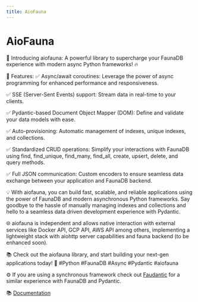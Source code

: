 ```yaml
---
title: AioFauna
---
```


# AioFauna



 🚀 Introducing aiofauna: A powerful library to supercharge your FaunaDB experience with modern async Python frameworks! 🔥

🌟 Features:
✅ Async/await coroutines: Leverage the power of async programming for enhanced 
performance and responsiveness.

✅ SSE (Server-Sent Events) support: Stream data in real-time to your clients.

✅ Pydantic-based Document Object Mapper (DOM): Define and validate your data models with ease.

✅ Auto-provisioning: Automatic management of indexes, unique indexes, and collections.

✅ Standardized CRUD operations: Simplify your interactions with FaunaDB using find, find_unique, find_many, find_all, create, upsert, delete, and query methods.

✅ Full JSON communication: Custom encoders to ensure seamless data exchange between your application and FaunaDB backend.

💡 With aiofauna, you can build fast, scalable, and reliable applications using the power of FaunaDB and modern asynchronous Python frameworks. Say goodbye to the hassle of manually managing indexes and collections and hello to a seamless data driven development experience with Pydantic.

🌐 aiofauna is independent and allows native interaction with external services like Docker API, GCP API, AWS API among others, implementing a lightweight stack with aiohttp server capabilities and fauna backend (to be enhanced soon).

📚 Check out the aiofauna library, and start building your next-gen applications today! 🚀
#Python #FaunaDB #Async #Pydantic #aiofauna

⚙️  If you are using a synchronous framework check out [Faudantic](https://github.com/obahamonde/faudantic) for a similar experience with FaunaDB and Pydantic.

📚 [Documentation](https://aiofauna.smartpro.solutions)

